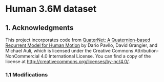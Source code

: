 # Human 3.6M dataset

## 1. Acknowledgments
This project incorporates code from <a href="https://github.com/facebookresearch/QuaterNet/tree/main">QuaterNet: A Quaternion-based Recurrent Model for Human Motion</a> by Dario Pavllo, David Grangier, and Michael Auli, which is licensed under the Creative Commons Attribution-NonCommercial 4.0 International License. You can find a copy of the license at http://creativecommons.org/licenses/by-nc/4.0/.

### 1.1 Modifications
